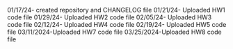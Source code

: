 01/17/24- created repository and  CHANGELOG file
01/21/24- Uploaded HW1 code file
01/29/24- Uploaded HW2 code file
02/05/24- Uploaded HW3 code file
02/12/24- Uploaded HW4 code file
02/19/24- Uploaded HW5 code file
03/11/2024-Uploaded HW7 code file
03/25/2024-Uploaded HW8 code file
